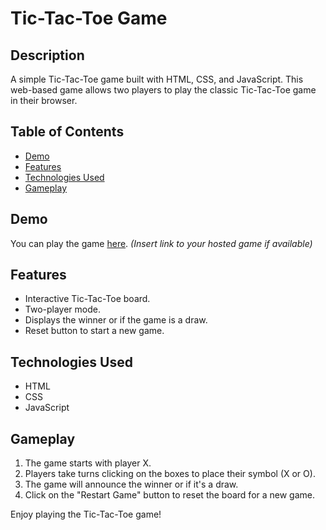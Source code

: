 # Tic-Tac-Toe Game

## Description
A simple Tic-Tac-Toe game built with HTML, CSS, and JavaScript. This web-based game allows two players to play the classic Tic-Tac-Toe game in their browser.

## Table of Contents
- [Demo](#demo)
- [Features](#features)
- [Technologies Used](#technologies-used)
- [Gameplay](#gameplay)

## Demo
You can play the game [here](#). *(Insert link to your hosted game if available)*

## Features
- Interactive Tic-Tac-Toe board.
- Two-player mode.
- Displays the winner or if the game is a draw.
- Reset button to start a new game.

## Technologies Used
- HTML
- CSS
- JavaScript

## Gameplay
1. The game starts with player X.
2. Players take turns clicking on the boxes to place their symbol (X or O).
3. The game will announce the winner or if it's a draw.
4. Click on the "Restart Game" button to reset the board for a new game.

Enjoy playing the Tic-Tac-Toe game!
